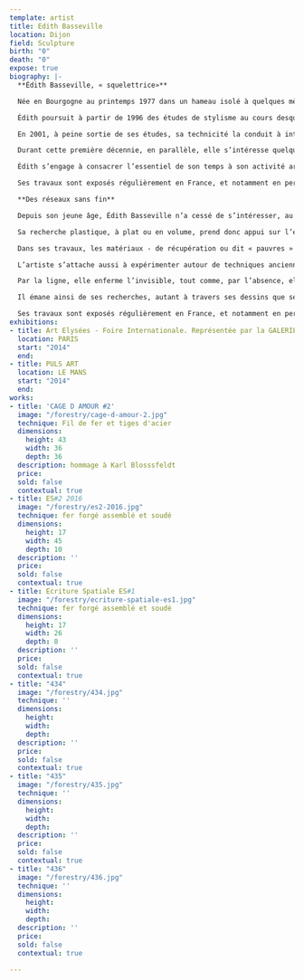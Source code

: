 ```yaml
---
template: artist
title: Edith Basseville
location: Dijon
field: Sculpture
birth: "0"
death: "0"
expose: true
biography: |-
  **Édith Basseville, « squelettrice»**

  Née en Bourgogne au printemps 1977 dans un hameau isolé à quelques mètres d’une abbaye, Édith Basseville grandit entourée des bois et des vignes. Issue d’une famille de naturalistes et d’amateurs d’art, influencée par les collections d’objets de ses grands-parents, elle sillonne la campagne, observe l’insolite dans son environnement et collectionne dès sa jeunesse des fragments de nature. Aussi, elle photographie et dessine ce qui pourrait devenir source d’inspiration.

  Édith poursuit à partir de 1996 des études de stylisme au cours desquelles elle dessine les corps et leur parure, modèle le tissu et expérimente autour de la matière textile avec intérêt. Mais concevoir des collections de vêtements destinés à une production industrielle ne lui convient pas et elle décide alors de pousser les limites de cette discipline : en 2000, elle obtient un diplôme de sculpture à l’École Nationale Supérieure des Arts appliqués et des Métiers d’Art où elle élabore des recherches autour de la trame textile en aplanissant, tressant et tissant les fils métalliques pour les déployer ensuite dans l’espace.

  En 2001, à peine sortie de ses études, sa technicité la conduit à intégrer un atelier de conservation-restauration d’objets ethnographiques et d’œuvres sculptées pour les monuments historiques et à se spécialiser dans le « soclage » de collections. Alliance entre la mise en valeur d'un objet et sa conservation préventive, elle travaille ainsi pour de nombreux musées nationaux et collectionneurs privés dans le cadre d’aménagements muséographiques d’expositions temporaires ou permanentes. Elle exerce encore aujourd’hui ce métier.

  Durant cette première décennie, en parallèle, elle s’intéresse quelques temps à l’objet fonctionnel mais continue surtout de développer ses recherches à travers le dessin et la sculpture. Elle réalise notamment des assemblages à partir d’ossements d’animaux.

  Édith s’engage à consacrer l’essentiel de son temps à son activité artistique lorsqu’en 2012, à l’occasion d’une exposition en hommage à Karl Blossfeldt au Musée Buffon à Montbard, le galeriste parisien Philippe Samuel remarque ses sculptures en fil de fer et décide de promouvoir son travail. Elle explore aussi à cette période la calligraphie et la xylogravure, pour expérimenter de nouveaux modes d’expression graphique et continuer de détourner les techniques.

  Ses travaux sont exposés régulièrement en France, et notamment en permanence à la Galerie Gaia à Nantes. En 2018, elle a présenté ses sculptures en Allemagne à l’occasion d’une exposition en trio à la Galerie Sievi à Berlin.

  **Des réseaux sans fin**

  Depuis son jeune âge, Édith Basseville n’a cessé de s’intéresser, au gré de ses escapades, aux « curiosités » que lui livre son environnement. Elle les consigne dans sa mémoire, les collecte, les photographie ou les dessine. Des fines nervures des calices de physalis alkékenge aux squelettes des vertébrés, en passant par les structures en fil de fer des vignes palissées et les fils barbelés qui délimitent les champs, elle est particulièrement sensible aux jeux graphiques ainsi formés. De l’infiniment petit à l’infiniment grand, ces lignes et contours fondamentaux constituent pour elle l’ossature du paysage et révèlent le squelette de notre environnement. D’autre part, elle écoute et observe l’humain dans son quotidien. Ainsi, dans ses « carnets d’observations », d’un trait, elle raconte - des corps, des attitudes, des interactions, ici, là, quelque-part - des petits instants de l’aventure humaine.

  Sa recherche plastique, à plat ou en volume, prend donc appui sur l’étude attentive de ce monde vivant et non vivant pour esquisser un ensemble de formes organiques. Ces dernières sont souvent - telle des métaphores - l’évocation d’émotions captées.

  Dans ses travaux, les matériaux - de récupération ou dit « pauvres » - offrant des possibilités graphiques ou d’entrelacement lui conviennent particulièrement. Trames, tissages, réseaux sont sujet à être exploités de toute leur envergure.

  L’artiste s’attache aussi à expérimenter autour de techniques anciennes pour en transcender les limites conventionnelles : les sculptures sont palissées, les esquisses se gonflent en volumes, la calligraphie est sans pinceaux, les photographies découpées et tissées. Elle opère ainsi des métamorphoses. Dans ses réalisations en fil de fer, par exemple, Édith se plait à jouer sur le passage des « deux dimensions » aux « trois dimensions ». C’est en martelant, en modelant et en assemblant des fils métalliques qui se veulent imiter un croquis à la plume, avec la sensibilité de son trait, ses pleins et déliés, ou encore ses repentirs qu’elle passe du trait sur le papier à des lignes dans l’espace. Grace à ces fils aplatis, délicatement tordus ou noués, ses lignes se structurent, s’amplifient et capturent de l’air. Ainsi, elle construit des « architectures du sensible » pour lesquelles elle s’invente une écriture expressive de vie et joue avec le vide de manière inédite.

  Par la ligne, elle enferme l’invisible, tout comme, par l’absence, elle signale la présence. Par le mouvement, elle fixe un instant et par le geste, elle fait durer l’éphémère.

  Il émane ainsi de ses recherches, autant à travers ses dessins que ses sculptures, une impression de force et de fragilité confondues.

  Ses travaux sont exposés régulièrement en France, et notamment en permanence à la Galerie Gaia à Nantes. En 2018, elle a présenté ses sculptures en Allemagne à l’occasion d’une exposition en trio à la Galerie Sievi à Berlin.
exhibitions:
- title: Art Elysées - Foire Internationale. Représentée par la GALERIE PHILIPPE SAMUEL
  location: PARIS
  start: "2014"
  end: 
- title: PULS ART
  location: LE MANS
  start: "2014"
  end: 
works:
- title: 'CAGE D AMOUR #2'
  image: "/forestry/cage-d-amour-2.jpg"
  technique: Fil de fer et tiges d'acier
  dimensions:
    height: 43
    width: 36
    depth: 36
  description: hommage à Karl Blosssfeldt
  price: 
  sold: false
  contextual: true
- title: ES#2 2016
  image: "/forestry/es2-2016.jpg"
  technique: fer forgé assemblé et soudé
  dimensions:
    height: 17
    width: 45
    depth: 10
  description: ''
  price: 
  sold: false
  contextual: true
- title: Ecriture Spatiale ES#1
  image: "/forestry/ecriture-spatiale-es1.jpg"
  technique: fer forgé assemblé et soudé
  dimensions:
    height: 17
    width: 26
    depth: 8
  description: ''
  price: 
  sold: false
  contextual: true
- title: "434"
  image: "/forestry/434.jpg"
  technique: ''
  dimensions:
    height: 
    width: 
    depth: 
  description: ''
  price: 
  sold: false
  contextual: true
- title: "435"
  image: "/forestry/435.jpg"
  technique: ''
  dimensions:
    height: 
    width: 
    depth: 
  description: ''
  price: 
  sold: false
  contextual: true
- title: "436"
  image: "/forestry/436.jpg"
  technique: ''
  dimensions:
    height: 
    width: 
    depth: 
  description: ''
  price: 
  sold: false
  contextual: true

---
```

